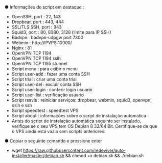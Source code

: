 ● Informações do script em destaque :

* OpenSSH, port : 22, 143
* Dropbear, port : 443, 444
* SSL/TLS SSH, port : 943
* Squid3, port : 80, 8080, 3128 (limite para IP SSH)
* Badvpn : badvpn-udpgw port 7300
* Webmin : http://IPVPS:10000/
* Nginx : 81
* OpenVPN TCP 1194
* OpenVPN TCP 1194 sslh
* OpenVPN TCP 1195 stunnel
* Script menu : para exibir o menu
* Script user-add : fazer uma conta SSH
* Script trial : criar uma conta trial
* Script user-del : excluir conta SSH
* Script user-login : conferir login usuario
* Script user-list : verificação usuario
* Script resvis : reiniciar serviços: dropbear, webmin, squid3, openvpn, sslh e ssh
* Script speedtest : speedtest VPS
* Script about : informações sobre o script de instalação automática
* Antes do script de instalação automática seguinte ser instalado, verifique se o seu VPS tem OS Debian 8 32/64 Bit. Certifique-se de que o VPS ainda está vazia sem scripts anteriores.

● Copiar o seguinte comando e pressione enter

* wget https://raw.githubusercontent.com/redeviver/auto-installer/master/debian.sh && chmod +x debian.sh && ./debian.sh
